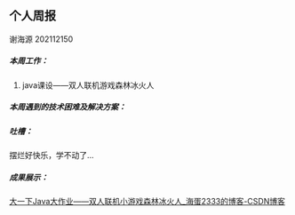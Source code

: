 ## 个人周报

谢海源 202112150

##### 本周工作：

1. java课设——双人联机游戏森林冰火人

##### 本周遇到的技术困难及解决方案：



##### 吐槽：

摆烂好快乐，学不动了...

##### 成果展示：

[大一下Java大作业——双人联机小游戏森林冰火人_海蛋2333的博客-CSDN博客](https://blog.csdn.net/m0_60679171/article/details/125710879?spm=1001.2014.3001.5502)

